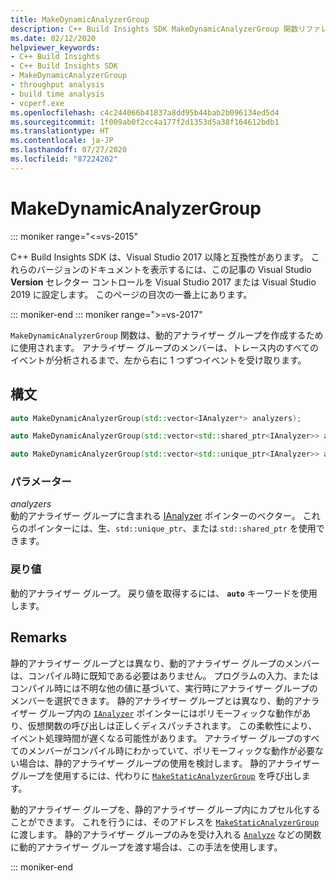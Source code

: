 ```yaml
---
title: MakeDynamicAnalyzerGroup
description: C++ Build Insights SDK MakeDynamicAnalyzerGroup 関数リファレンス。
ms.date: 02/12/2020
helpviewer_keywords:
- C++ Build Insights
- C++ Build Insights SDK
- MakeDynamicAnalyzerGroup
- throughput analysis
- build time analysis
- vcperf.exe
ms.openlocfilehash: c4c244066b41837a8dd95b44bab2b096134ed5d4
ms.sourcegitcommit: 1f009ab0f2cc4a177f2d1353d5a38f164612bdb1
ms.translationtype: HT
ms.contentlocale: ja-JP
ms.lasthandoff: 07/27/2020
ms.locfileid: "87224202"
---
```

# <a name="makedynamicanalyzergroup"></a>MakeDynamicAnalyzerGroup

::: moniker range="<=vs-2015"

C++ Build Insights SDK は、Visual Studio 2017 以降と互換性があります。 これらのバージョンのドキュメントを表示するには、この記事の Visual Studio **Version** セレクター コントロールを Visual Studio 2017 または Visual Studio 2019 に設定します。 このページの目次の一番上にあります。

::: moniker-end
::: moniker range=">=vs-2017"

`MakeDynamicAnalyzerGroup` 関数は、動的アナライザー グループを作成するために使用されます。 アナライザー グループのメンバーは、トレース内のすべてのイベントが分析されるまで、左から右に 1 つずつイベントを受け取ります。

## <a name="syntax"></a>構文

```cpp
auto MakeDynamicAnalyzerGroup(std::vector<IAnalyzer*> analyzers);

auto MakeDynamicAnalyzerGroup(std::vector<std::shared_ptr<IAnalyzer>> analyzers);

auto MakeDynamicAnalyzerGroup(std::vector<std::unique_ptr<IAnalyzer>> analyzers);
```

### <a name="parameters"></a>パラメーター

*analyzers*\
動的アナライザー グループに含まれる [IAnalyzer](../other-types/ianalyzer-class.md) ポインターのベクター。 これらのポインターには、生、`std::unique_ptr`、または `std::shared_ptr` を使用できます。

### <a name="return-value"></a>戻り値

動的アナライザー グループ。 戻り値を取得するには、 **`auto`** キーワードを使用します。

## <a name="remarks"></a>Remarks

静的アナライザー グループとは異なり、動的アナライザー グループのメンバーは、コンパイル時に既知である必要はありません。 プログラムの入力、またはコンパイル時には不明な他の値に基づいて、実行時にアナライザー グループのメンバーを選択できます。 静的アナライザー グループとは異なり、動的アナライザー グループ内の [`IAnalyzer`](../other-types/ianalyzer-class.md) ポインターにはポリモーフィックな動作があり、仮想関数の呼び出しは正しくディスパッチされます。 この柔軟性により、イベント処理時間が遅くなる可能性があります。 アナライザー グループのすべてのメンバーがコンパイル時にわかっていて、ポリモーフィックな動作が必要ない場合は、静的アナライザー グループの使用を検討します。 静的アナライザー グループを使用するには、代わりに [`MakeStaticAnalyzerGroup`](make-static-analyzer-group.md) を呼び出します。

動的アナライザー グループを、静的アナライザー グループ内にカプセル化することができます。 これを行うには、そのアドレスを [`MakeStaticAnalyzerGroup`](make-static-analyzer-group.md) に渡します。 静的アナライザー グループのみを受け入れる [`Analyze`](analyze.md) などの関数に動的アナライザー グループを渡す場合は、この手法を使用します。

::: moniker-end
